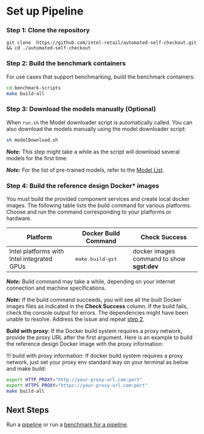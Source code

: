 # Set up Pipeline

### Step 1: Clone the repository

```
git clone  https://github.com/intel-retail/automated-self-checkout.git && cd ./automated-self-checkout
```

### Step 2: Build the benchmark containers

For use cases that support benchmarking, build the benchmark containers:

```bash
cd benchmark-scripts
make build-all
```

### Step 3: Download the models manually (Optional)

When `run.sh` the Model downloader script is automatically called. You can also download the models manually using the model downloader script:

```bash
sh modelDownload.sh
```

**_Note:_**  This step might take a while as the script will download several models for the first time.

**_Note:_**  For the list of pre-trained models, refer to the [Model List](https://github.com/intel-retail/automated-self-checkout/blob/main/configs/dlstreamer/models/2022/models.list.yml).

### Step 4: Build the reference design Docker* images

You must build the provided component services and create local docker images. The following table lists the build command for various platforms. Choose and run the command corresponding to your platforms or hardware.

| Platform                                   | Docker Build Command       | Check Success                                     |
| ------------------------------------------ | -------------------------- |---------------------------------------------------|
| Intel platforms with Intel integrated GPUs | <pre>make build-gst</pre>  | docker images command to show <b>sgst:dev</b>  |

**_Note:_** Build command may take a while, depending on your internet connection and machine specifications.

**_Note:_** If the build command succeeds, you will see all the built Docker images files as indicated in the **Check Success** column. If the build fails, check the console output for errors. The dependencies might have been unable to resolve. Address the issue and repeat [step 2](/pipelinesetup.md#step-2).

**Build with proxy**: If the Docker build system requires a proxy network, provide the proxy URL after the first argument. Here is an example to build the reference design Docker image with the proxy information:

!!! build with proxy information:
    If docker build system requires a proxy network, just set your proxy env standard way on your terminal as below and make build:
```bash
export HTTP_PROXY="http://your-proxy-url.com:port"
export HTTPS_PROXY="https://your-proxy-url.com:port"
make build-all
```

## Next Steps

Run a [pipeline](./pipelinerun.md) or run a [benchmark for a pipeline](./pipelinebenchmarking.md).
